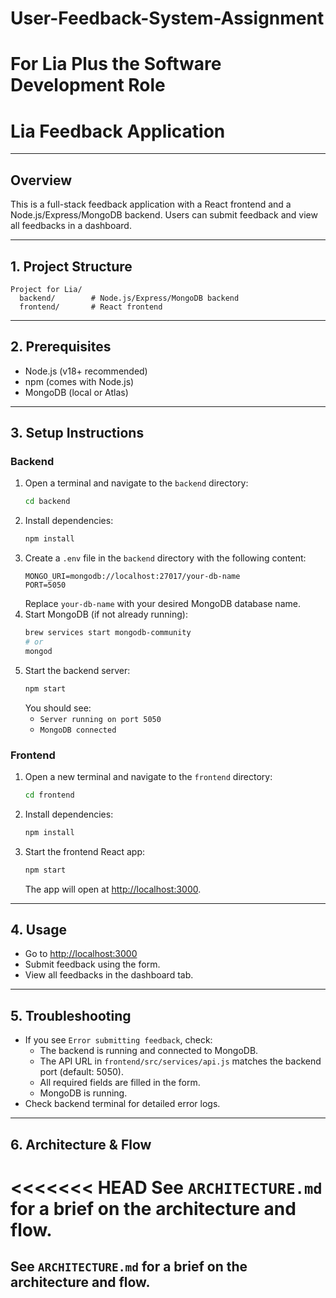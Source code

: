 
# User-Feedback-System-Assignment

# For Lia Plus the Software Development Role 

# Lia Feedback Application
---

## Overview
This is a full-stack feedback application with a React frontend and a Node.js/Express/MongoDB backend. Users can submit feedback and view all feedbacks in a dashboard.

---

## 1. Project Structure

```
Project for Lia/
  backend/        # Node.js/Express/MongoDB backend
  frontend/       # React frontend
```

---

## 2. Prerequisites
- Node.js (v18+ recommended)
- npm (comes with Node.js)
- MongoDB (local or Atlas)

---

## 3. Setup Instructions

### Backend
1. Open a terminal and navigate to the `backend` directory:
   ```sh
   cd backend
   ```
2. Install dependencies:
   ```sh
   npm install
   ```
3. Create a `.env` file in the `backend` directory with the following content:
   ```
   MONGO_URI=mongodb://localhost:27017/your-db-name
   PORT=5050
   ```
   Replace `your-db-name` with your desired MongoDB database name.
4. Start MongoDB (if not already running):
   ```sh
   brew services start mongodb-community
   # or
   mongod
   ```
5. Start the backend server:
   ```sh
   npm start
   ```
   You should see:
   - `Server running on port 5050`
   - `MongoDB connected`

### Frontend
1. Open a new terminal and navigate to the `frontend` directory:
   ```sh
   cd frontend
   ```
2. Install dependencies:
   ```sh
   npm install
   ```
3. Start the frontend React app:
   ```sh
   npm start
   ```
   The app will open at [http://localhost:3000](http://localhost:3000).

---

## 4. Usage
- Go to [http://localhost:3000](http://localhost:3000)
- Submit feedback using the form.
- View all feedbacks in the dashboard tab.

---

## 5. Troubleshooting
- If you see `Error submitting feedback`, check:
  - The backend is running and connected to MongoDB.
  - The API URL in `frontend/src/services/api.js` matches the backend port (default: 5050).
  - All required fields are filled in the form.
  - MongoDB is running.
- Check backend terminal for detailed error logs.

---

## 6. Architecture & Flow
<<<<<<< HEAD
See `ARCHITECTURE.md` for a brief on the architecture and flow. 
=======
See `ARCHITECTURE.md` for a brief on the architecture and flow. 
---
